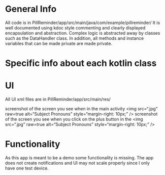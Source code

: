 # General Info

All code is in PillReminder/app/src/main/java/com/example/pillreminder/
It is well documented using kdoc style commenting and clearly displayed encapsulation and abstraction. 
Complex logic is abstracted away by classes such as the DataHandler class. 
In addition, all methods and instance variables that can be made private are made private.

# Specific info about each kotlin class


# UI 
All UI xml files are in PillReminder/app/src/main/res/

screenshot of the screen you see when in the main activity 
<img
src=“.jpg”
raw=true
alt=“Subject Pronouns”
style=“margin-right: 10px;”
/>
screenshot of the screen you see when you click on the plus button in the 
<img
src=“.jpg”
raw=true
alt=“Subject Pronouns”
style=“margin-right: 10px;”
/>
# Functionality
As this app is meant to be a demo some functionality is missing. The app does not create notifications and UI may not scale properly since I only 
have one test device. 





